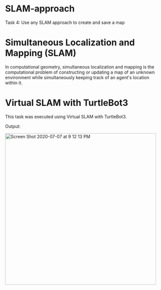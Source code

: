 # SLAM-approach
Task 4: Use any SLAM approach to create and save a map

# Simultaneous Localization and Mapping (SLAM)

In computational geometry, simultaneous localization and mapping is the computational problem of constructing or updating a map of an unknown environment while simultaneously keeping track of an agent's location within it. 

# Virtual SLAM with TurtleBot3
This task was executed using Virtual SLAM with TurtleBot3.

Output: 

<img width="487" alt="Screen Shot 2020-07-07 at 9 12 13 PM" src="https://user-images.githubusercontent.com/50755701/86824539-eeaa7f80-c096-11ea-8f26-274cb14c8b75.png">

